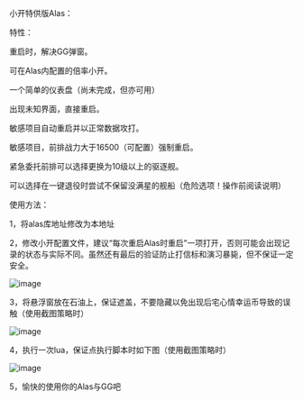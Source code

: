 小开特供版Alas：

特性：

重启时，解决GG弹窗。

可在Alas内配置的倍率小开。

一个简单的仪表盘（尚未完成，但亦可用）

出现未知界面，直接重启。 

敏感项目自动重启并以正常数据攻打。

敏感项目，前排战力大于16500（可配置）强制重启。

紧急委托前排可以选择更换为10级以上的驱逐舰。

可以选择在一键退役时尝试不保留没满星的舰船（危险选项！操作前阅读说明）

使用方法：

1，将alas库地址修改为本地址

2，修改小开配置文件，建议“每次重启Alas时重启”一项打开，否则可能会出现记录的状态与实际不同。虽然还有最后的验证防止打信标和演习暴毙，但不保证一定安全。

![image](https://user-images.githubusercontent.com/60862861/215345815-4eac0490-cda6-4b01-be2a-31f85da366f5.png)

3，将悬浮窗放在石油上，保证遮盖，不要隐藏以免出现后宅心情幸运币导致的误触（使用截图策略时）

![image](https://user-images.githubusercontent.com/60862861/213346533-a2fd836a-a603-4ce0-b75f-8169d90e1884.png)

4，执行一次lua，保证点执行脚本时如下图（使用截图策略时）

![image](https://user-images.githubusercontent.com/60862861/215345768-1c1c3342-44be-4ab0-bcc5-a5360a4e6451.png)

5，愉快的使用你的Alas与GG吧
